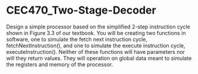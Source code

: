 # CEC470_Two-Stage-Decoder
 Design a simple processor based on the simplified 2-step instruction cycle shown in Figure 3.3 of our textbook. You will be creating two functions in software, one to simulate the fetch next instruction cycle, fetchNextInstruction(), and one to simulate the execute instruction cycle, executeInstruction(). Neither of these functions will have parameters nor will they return values. They will operation on global data meant to simulate the registers and memory of the processor.
